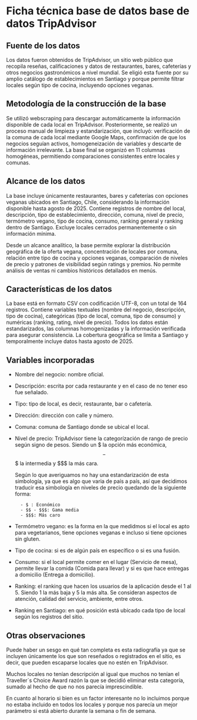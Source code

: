 # Ficha técnica base de datos base de datos TripAdvisor
## Fuente de los datos
Los datos fueron obtenidos de TripAdvisor, un sitio web público que recopila reseñas, calificaciones y datos de restaurantes, bares, cafeterías y otros negocios gastronómicos a nivel mundial. Se eligió esta fuente por su amplio catálogo de establecimientos en Santiago y porque permite filtrar locales según tipo de cocina, incluyendo opciones veganas.

## Metodología de la construcción de la base
Se utilizó webscraping para descargar automáticamente la información disponible de cada local en TripAdvisor. Posteriormente, se realizó un proceso manual de limpieza y estandarización, que incluyó: verificación de la comuna de cada local mediante Google Maps, confirmación de que los negocios seguían activos, homogeneización de variables y descarte de información irrelevante. La base final se organizó en 11 columnas homogéneas, permitiendo comparaciones consistentes entre locales y comunas.

## Alcance de los datos
La base incluye únicamente restaurantes, bares y cafeterías con opciones veganas ubicados en Santiago, Chile, considerando la información disponible hasta agosto de 2025. Contiene registros de nombre del local, descripción, tipo de establecimiento, dirección, comuna, nivel de precio, termómetro vegano, tipo de cocina, consumo, ranking general y ranking dentro de Santiago. Excluye locales cerrados permanentemente o sin información mínima.

Desde un alcance analítico, la base permite explorar la distribución geográfica de la oferta vegana, concentración de locales por comuna, relación entre tipo de cocina y opciones veganas, comparación de niveles de precio y patrones de visibilidad según ratings y premios. No permite análisis de ventas ni cambios históricos detallados en menús.

## Características de los datos
La base está en formato CSV con codificación UTF-8, con un total de 164 registros. Contiene variables textuales (nombre del negocio, descripción, tipo de cocina), categóricas (tipo de local, comuna, tipo de consumo) y numéricas (ranking, rating, nivel de precio). Todos los datos están estandarizados, las columnas homogenizadas y la información verificada para asegurar consistencia. La cobertura geográfica se limita a Santiago y temporalmente incluye datos hasta agosto de 2025.

## Variables incorporadas 
- Nombre del negocio: nombre oficial.

- Descripción: escrita por cada restaurante y en el caso de no tener eso fue señalado.

- Tipo: tipo de local, es decir, restaurante, bar o cafetería.

- Dirección: dirección con calle y número.

- Comuna: comuna de Santiago donde se ubical el local.

- Nivel de precio: TripAdvisor tiene la categorízación de rango de precio según signo de pesos. Siendo un $ la opción más económica, $$-$$$ la intermedia y $$$ la más cara.

    Según lo que averiguamos no hay una estandarización de esta simbología, ya que es algo que varia de país a país, así que decidimos traducir esa simbología en niveles de precio quedando de la siguiente forma:

        - $ : Económico
        - $$ - $$$: Gama media
        - $$$: Más caro


- Termómetro vegano: es la forma en la que medidmos si el local es apto para vegetarianos, tiene opciones veganas e incluso si tiene opciones sin gluten.

- Tipo de cocina: si es de algún país en específico o si es una fusión.

- Consumo: si el local permite comer en el lugar (Servicio de mesa), permite llevar la comida (Comida para llevar) y si es que hace entregas a domicilio (Entrega a domicilio).

- Ranking: el ranking que hacen los usuarios de la aplicación desde el 1 al 5. Siendo 1 la más baja y 5 la más alta. Se consideran aspectos de atención, calidad del servicio, ambiente, entre otros.

- Ranking en Santiago: en qué posición está ubicado cada tipo de local según los registros del sitio.

## Otras observaciones
Puede haber un sesgo en qué tan completa es esta radiografía ya que se incluyen únicamente los que son reseñados o registrados en el sitio, es decir, que pueden escaparse locales que no estén en TripAdvisor.

Muchos locales no tenían descripción al igual que muchos no tenían el Traveller´s Choice Award razón la que se decidió eliminar esta categoría, sumado al hecho de que no nos parecía imprescindible. 

En cuanto al horario si bien es un factor interesante no lo incluimos porque no estaba incluido en todos los locales y porque nos parecía un mejor parámetro si está abierto durante la semana o fin de semana.